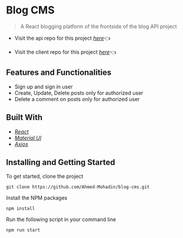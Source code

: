 # Blog CMS

> A React blogging platform of the frontside of the blog API project

- Visit the api repo for this project [_here_](https://github.com/Ahmed-Mohadin/blog-api)👈

- Visit the client repo for this project [_here_](https://github.com/Ahmed-Mohadin/blog-client)👈

## Features and Functionalities

- Sign up and sign in user
- Create, Update, Delete posts only for authorized user
- Delete a comment on posts only for authorized user

## Built With

- [_React_](https://reactjs.org/)
- [_Material UI_](https://mui.com/)
- [_Axios_](https://axios-http.com/)

## Installing and Getting Started

To get started, clone the project

```
git clone https://github.com/Ahmed-Mohadin/blog-cms.git
```

Install the NPM packages

```
npm install
```

Run the following script in your command line

```
npm run start
```
